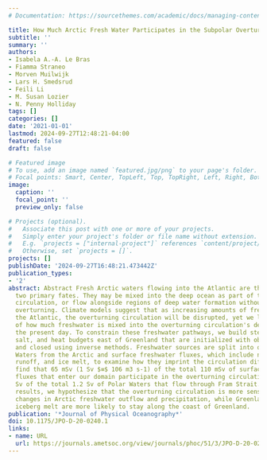 ```yaml
---
# Documentation: https://sourcethemes.com/academic/docs/managing-content/

title: How Much Arctic Fresh Water Participates in the Subpolar Overturning Circulation?
subtitle: ''
summary: ''
authors:
- Isabela A.-A. Le Bras
- Fiamma Straneo
- Morven Muilwijk
- Lars H. Smedsrud
- Feili Li
- M. Susan Lozier
- N. Penny Holliday
tags: []
categories: []
date: '2021-01-01'
lastmod: 2024-09-27T12:48:21-04:00
featured: false
draft: false

# Featured image
# To use, add an image named `featured.jpg/png` to your page's folder.
# Focal points: Smart, Center, TopLeft, Top, TopRight, Left, Right, BottomLeft, Bottom, BottomRight.
image:
  caption: ''
  focal_point: ''
  preview_only: false

# Projects (optional).
#   Associate this post with one or more of your projects.
#   Simply enter your project's folder or file name without extension.
#   E.g. `projects = ["internal-project"]` references `content/project/deep-learning/index.md`.
#   Otherwise, set `projects = []`.
projects: []
publishDate: '2024-09-27T16:48:21.473442Z'
publication_types:
- '2'
abstract: Abstract Fresh Arctic waters flowing into the Atlantic are thought to have
  two primary fates. They may be mixed into the deep ocean as part of the overturning
  circulation, or flow alongside regions of deep water formation without impacting
  overturning. Climate models suggest that as increasing amounts of freshwater enter
  the Atlantic, the overturning circulation will be disrupted, yet we lack an understanding
  of how much freshwater is mixed into the overturning circulation's deep limb in
  the present day. To constrain these freshwater pathways, we build steady-state volume,
  salt, and heat budgets east of Greenland that are initialized with observations
  and closed using inverse methods. Freshwater sources are split into oceanic Polar
  Waters from the Arctic and surface freshwater fluxes, which include net precipitation,
  runoff, and ice melt, to examine how they imprint the circulation differently. We
  find that 65 mSv (1 Sv $≡$ 106 m3 s-1) of the total 110 mSv of surface freshwater
  fluxes that enter our domain participate in the overturning circulation, as do 0.6
  Sv of the total 1.2 Sv of Polar Waters that flow through Fram Strait. Based on these
  results, we hypothesize that the overturning circulation is more sensitive to future
  changes in Arctic freshwater outflow and precipitation, while Greenland runoff and
  iceberg melt are more likely to stay along the coast of Greenland.
publication: '*Journal of Physical Oceanography*'
doi: 10.1175/JPO-D-20-0240.1
links:
- name: URL
  url: https://journals.ametsoc.org/view/journals/phoc/51/3/JPO-D-20-0240.1.xml
---
```

